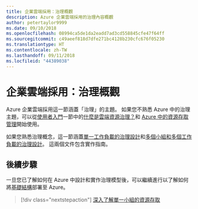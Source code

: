 ```yaml
---
title: 企業雲端採用：治理概觀
description: Azure 企業雲端採用的治理內容概觀
author: petertaylor9999
ms.date: 09/10/2018
ms.openlocfilehash: 08994ca5de1da2eadd7ad3cd558845cfe47f64ff
ms.sourcegitcommit: c49aeef818d7dfe271bc4128b230cfc676f05230
ms.translationtype: HT
ms.contentlocale: zh-TW
ms.lasthandoff: 09/11/2018
ms.locfileid: "44389038"
---
```

# <a name="enterprise-cloud-adoption-governance-overview"></a>企業雲端採用：治理概觀

Azure 企業雲端採用這一節涵蓋「治理」的主題。 如果您不熟悉 Azure 中的治理主題，可以從[使用者入門](../getting-started/overview.md)一節中的[什麼是雲端資源治理？](../getting-started/what-is-governance.md)和 [Azure 中的資源存取管理](../getting-started/azure-resource-access.md)開始使用。

如果您熟悉治理概念，這一節涵蓋[單一工作負載的治理設計](governance-single-team.md)和[多個小組和多個工作負載的治理設計](governance-multiple-teams.md)。 這兩個文件包含實作指南。

## <a name="next-steps"></a>後續步驟

一旦您已了解如何在 Azure 中設計和實作治理模型後，可以繼續進行以了解如何將[基礎結構](../infrastructure/basic-workload.md)部署至 Azure。

> [!div class="nextstepaction"]
> [深入了解單一小組的資源存取](governance-single-team.md)